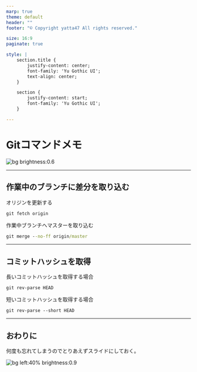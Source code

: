 ```yaml
---
marp: true
theme: default
header: ""
footer: "© Copyright yatta47 All rights reserved."

size: 16:9
paginate: true

style: |
    section.title {
        justify-content: center;
        font-family: 'Yu Gothic UI';
        text-align: center;
    }

    section {
        justify-content: start;
        font-family: 'Yu Gothic UI';
    }

---
```

<!-- _class: title -->

# Gitコマンドメモ

<!--
_color: white
_footer: 'Photo by Clyde RS on Unsplash'
-->
![bg brightness:0.6](https://images.unsplash.com/photo-1514454529242-9e4677563e7b?ixlib=rb-1.2.1&ixid=MnwxMjA3fDB8MHxwaG90by1wYWdlfHx8fGVufDB8fHx8&auto=format&fit=crop&w=750&q=80)

---

## 作業中のブランチに差分を取り込む

オリジンを更新する

```command
git fetch origin
```

作業中ブランチへマスターを取り込む

```cmd
git merge --no-ff origin/master
```

---

## コミットハッシュを取得

長いコミットハッシュを取得する場合

```command
git rev-parse HEAD
```

短いコミットハッシュを取得する場合

```command
git rev-parse --short HEAD
```

---

## おわりに

何度も忘れてしまうのでとりあえずスライドにしておく。

<!--
_footer: 'Photo by Taylor Van Riper on Unsplash'
-->
![bg left:40% brightness:0.9](https://images.unsplash.com/photo-1513002749550-c59d786b8e6c?ixid=MnwxMjA3fDB8MHxwaG90by1wYWdlfHx8fGVufDB8fHx8&ixlib=rb-1.2.1&auto=format&fit=crop&w=750&q=80)